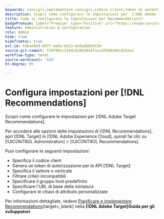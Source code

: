 ```yaml
---
keywords: consigli;implementare consigli;codice client;token di autenticazione;settore verticale;filtrare modalità incompatibile;gruppo host predefinito;base miniature;generare token di autenticazione;token di autenticazione;
description: Scopri come configurare le impostazioni per  [!DNL Adobe Target Recommendations].
title: Come si configurano le impostazioni per Recommendations?
badgePremium: label="Premium" type="Positive" url="https://experienceleague.adobe.com/docs/target/using/introduction/intro.html?lang=en#premium newtab=true" tooltip="Vedi cosa è incluso in Target Premium."
feature: Administration & Configuration
role: Admin
hide: true
hidefromtoc: true
exl-id: 5dbae0d9-897f-4e0a-b013-0e9ad6654150
source-git-commit: f29f9b5c234dc629d104afaccdf50010dc825ea1
workflow-type: tm+mt
source-wordcount: '115'
ht-degree: 0%

---
```


# Configura impostazioni per [!DNL Recommendations]

Scopri come configurare le impostazioni per [!DNL Adobe Target Recommendations].

Per accedere alle opzioni delle impostazioni di [!DNL Recommendations], apri [!DNL Target] in [!DNL Adobe Experience Cloud], quindi fai clic su [!UICONTROL Administration] > [!UICONTROL Recommendations].

Puoi configurare le seguenti impostazioni:

* Specifica il codice client
* Genera un token di autorizzazione per le API [!DNL Target]
* Specifica il settore o verticale
* Filtrare criteri incompatibili
* Specificare il gruppo host predefinito
* Specificare l&#39;URL di base della miniatura
* Configurare le chiavi di attributo personalizzate

Per informazioni dettagliate, vedere [Pianificare e implementare Recommendations](https://experienceleague.adobe.com/en/docs/target-dev/developer/recommendations-beta){target=_blank} nella **[!DNL Adobe Target]Guida per gli sviluppatori**.
